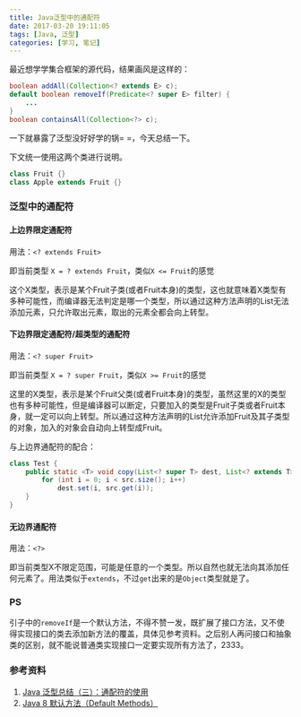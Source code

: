 ```yaml
---
title: Java泛型中的通配符
date: 2017-03-20 19:11:05
tags: [Java, 泛型]
categories: [学习, 笔记]
---
```


最近想学学集合框架的源代码，结果画风是这样的：

``` Java
boolean addAll(Collection<? extends E> c);
default boolean removeIf(Predicate<? super E> filter) {
	...
}
boolean containsAll(Collection<?> c);
```

一下就暴露了泛型没好好学的锅= =，今天总结一下。

<!--more-->

下文统一使用这两个类进行说明。

``` Java
class Fruit {}
class Apple extends Fruit {}
```

### 泛型中的通配符

#### 上边界限定通配符

用法：`<? extends Fruit>`

即当前类型 `X = ? extends Fruit`，类似`X <= Fruit`的感觉

这个X类型，表示是某个Fruit子类(或者Fruit本身)的类型，这也就意味着X类型有多种可能性，而编译器无法判定是哪一个类型，所以通过这种方法声明的List无法添加元素，只允许取出元素，取出的元素全都会向上转型。

#### 下边界限定通配符/超类型的通配符

用法：`<? super Fruit>`

即当前类型 `X = ? super Fruit`，类似`X >= Fruit`的感觉

这里的X类型，表示是某个Fruit父类(或者Fruit本身)的类型，虽然这里的X的类型也有多种可能性，但是编译器可以断定，只要加入的类型是Fruit子类或者Fruit本身，就一定可以向上转型。所以通过这种方法声明的List允许添加Fruit及其子类型的对象，加入的对象会自动向上转型成Fruit。

与上边界通配符的配合：
``` Java
class Test {
    public static <T> void copy(List<? super T> dest, List<? extends T> src) {
        for (int i = 0; i < src.size(); i++)
            dest.set(i, src.get(i));
    }
}
```

#### 无边界通配符

用法：`<?>`

即当前类型X不限定范围，可能是任意的一个类型。所以自然也就无法向其添加任何元素了。用法类似于`extends`，不过`get`出来的是`Object`类型就是了。

### PS

引子中的`removeIf`是一个默认方法，不得不赞一发，既扩展了接口方法，又不使得实现接口的类去添加新方法的覆盖，具体见参考资料。之后别人再问接口和抽象类的区别，就不能说普通类实现接口一定要实现所有方法了，2333。

### 参考资料

1. [Java 泛型总结（三）：通配符的使用](https://segmentfault.com/a/1190000005337789#articleHeader0)
2. [Java 8 默认方法（Default Methods）](http://ebnbin.com/2015/12/20/java-8-default-methods/)
